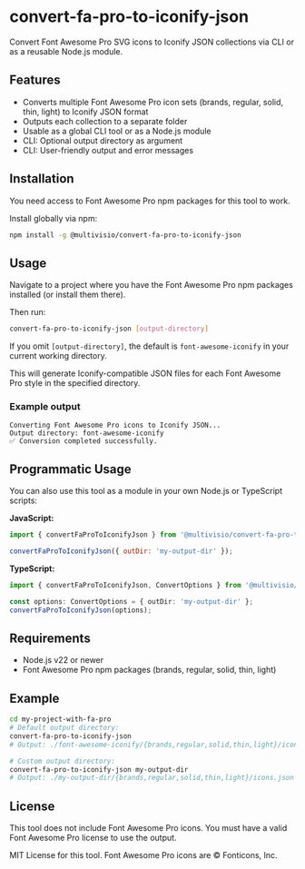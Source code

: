 # convert-fa-pro-to-iconify-json


Convert Font Awesome Pro SVG icons to Iconify JSON collections via CLI or as a reusable Node.js module.

## Features

- Converts multiple Font Awesome Pro icon sets (brands, regular, solid, thin, light) to Iconify JSON format
- Outputs each collection to a separate folder
- Usable as a global CLI tool or as a Node.js module
- CLI: Optional output directory as argument
- CLI: User-friendly output and error messages

## Installation

You need access to Font Awesome Pro npm packages for this tool to work.

Install globally via npm:

```bash
npm install -g @multivisio/convert-fa-pro-to-iconify-json
```

## Usage

Navigate to a project where you have the Font Awesome Pro npm packages installed (or install them there).


Then run:

```bash
convert-fa-pro-to-iconify-json [output-directory]
```

If you omit `[output-directory]`, the default is `font-awesome-iconify` in your current working directory.

This will generate Iconify-compatible JSON files for each Font Awesome Pro style in the specified directory.

### Example output

```
Converting Font Awesome Pro icons to Iconify JSON...
Output directory: font-awesome-iconify
✅ Conversion completed successfully.
```


## Programmatic Usage


You can also use this tool as a module in your own Node.js or TypeScript scripts:

**JavaScript:**
```js
import { convertFaProToIconifyJson } from '@multivisio/convert-fa-pro-to-iconify-json';

convertFaProToIconifyJson({ outDir: 'my-output-dir' });
```

**TypeScript:**
```ts
import { convertFaProToIconifyJson, ConvertOptions } from '@multivisio/convert-fa-pro-to-iconify-json';

const options: ConvertOptions = { outDir: 'my-output-dir' };
convertFaProToIconifyJson(options);
```

## Requirements

- Node.js v22 or newer
- Font Awesome Pro npm packages (brands, regular, solid, thin, light)

## Example


```bash
cd my-project-with-fa-pro
# Default output directory:
convert-fa-pro-to-iconify-json
# Output: ./font-awesome-iconify/{brands,regular,solid,thin,light}/icons.json

# Custom output directory:
convert-fa-pro-to-iconify-json my-output-dir
# Output: ./my-output-dir/{brands,regular,solid,thin,light}/icons.json
```

## License

This tool does not include Font Awesome Pro icons. You must have a valid Font Awesome Pro license to use the output.

MIT License for this tool. Font Awesome Pro icons are © Fonticons, Inc.
